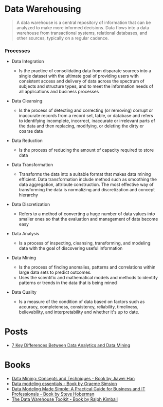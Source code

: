# Data Warehousing

> A data warehouse is a central repository of information that can be analyzed to make more informed decisions. Data flows into a data warehouse from transactional systems, relational databases, and other sources, typically on a regular cadence.

### Processes

- Data Integration
  - Is the practice of consolidating data from disparate sources into a single dataset with the ultimate goal of providing users with consistent access and delivery of data across the spectrum of subjects and structure types, and to meet the information needs of all applications and business processes
- Data Cleansing
  - Is the process of detecting and correcting (or removing) corrupt or inaccurate records from a record set, table, or database and refers to identifying incomplete, incorrect, inaccurate or irrelevant parts of the data and then replacing, modifying, or deleting the dirty or coarse data
- Data Reduction
  - Is the process of reducing the amount of capacity required to store data 
- Data Transformation
  - Transforms the data into a suitable format that makes data mining efficient. Data transformation include method such as smoothing the data aggregation, attribute construction. The most effective way of transforming the data is normalizing and discretization and concept hierarchy 
- Data Discretization
  - Refers to a method of converting a huge number of data values into smaller ones so that the evaluation and management of data become easy
- Data Analysis
  - Is a process of inspecting, cleansing, transforming, and modeling data with the goal of discovering useful information 
- Data Mining 
  - Is the process of finding anomalies, patterns and correlations within large data sets to predict outcomes. 
  - Uses the scientific and mathematical models and methods to identify patterns or trends in the data that is being mined


- Data Quality
  - Is a measure of the condition of data based on factors such as accuracy, completeness, consistency, reliability, timeliness, believability, and interpretability and whether it's up to date.


# Posts
- [7 Key Differences Between Data Analytics and Data Mining](https://www.codemotion.com/magazine/ai-ml/big-data/data-analytics-data-mining/)

# Books 
- [Data Mining: Concepts and Techniques - Book by Jiawei Han](https://g.co/kgs/MBVwJy)
- [Data modeling essentials - Book by Graeme Simsion](https://g.co/kgs/p1epUV)
- [Data Modeling Made Simple: A Practical Guide for Business and IT Professionals - Book by Steve Hoberman](https://g.co/kgs/iAi4Yc)
- [The Data Warehouse Toolkit - Book by Ralph Kimball](https://g.co/kgs/aA4R3o)
